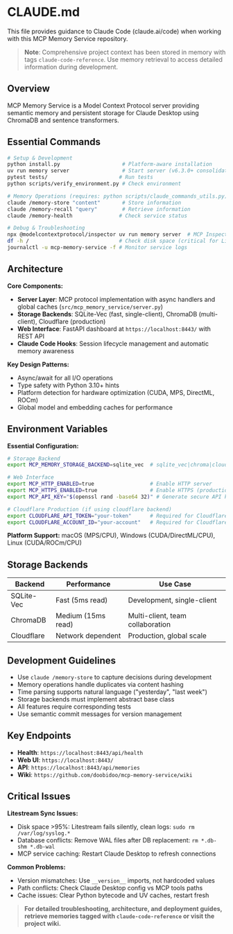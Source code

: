 # CLAUDE.md

This file provides guidance to Claude Code (claude.ai/code) when working with this MCP Memory Service repository.

> **Note**: Comprehensive project context has been stored in memory with tags `claude-code-reference`. Use memory retrieval to access detailed information during development.

## Overview

MCP Memory Service is a Model Context Protocol server providing semantic memory and persistent storage for Claude Desktop using ChromaDB and sentence transformers.

## Essential Commands

```bash
# Setup & Development
python install.py                    # Platform-aware installation
uv run memory server                 # Start server (v6.3.0+ consolidated CLI)
pytest tests/                       # Run tests
python scripts/verify_environment.py # Check environment

# Memory Operations (requires: python scripts/claude_commands_utils.py)
claude /memory-store "content"       # Store information
claude /memory-recall "query"        # Retrieve information
claude /memory-health               # Check service status

# Debug & Troubleshooting
npx @modelcontextprotocol/inspector uv run memory server  # MCP Inspector
df -h /                             # Check disk space (critical for Litestream)
journalctl -u mcp-memory-service -f # Monitor service logs
```

## Architecture

**Core Components:**
- **Server Layer**: MCP protocol implementation with async handlers and global caches (`src/mcp_memory_service/server.py`)
- **Storage Backends**: SQLite-Vec (fast, single-client), ChromaDB (multi-client), Cloudflare (production)
- **Web Interface**: FastAPI dashboard at `https://localhost:8443/` with REST API
- **Claude Code Hooks**: Session lifecycle management and automatic memory awareness

**Key Design Patterns:**
- Async/await for all I/O operations
- Type safety with Python 3.10+ hints
- Platform detection for hardware optimization (CUDA, MPS, DirectML, ROCm)
- Global model and embedding caches for performance

## Environment Variables

**Essential Configuration:**
```bash
# Storage Backend
export MCP_MEMORY_STORAGE_BACKEND=sqlite_vec  # sqlite_vec|chroma|cloudflare

# Web Interface
export MCP_HTTP_ENABLED=true                  # Enable HTTP server
export MCP_HTTPS_ENABLED=true                 # Enable HTTPS (production)
export MCP_API_KEY="$(openssl rand -base64 32)" # Generate secure API key

# Cloudflare Production (if using cloudflare backend)
export CLOUDFLARE_API_TOKEN="your-token"      # Required for Cloudflare backend
export CLOUDFLARE_ACCOUNT_ID="your-account"   # Required for Cloudflare backend
```

**Platform Support:** macOS (MPS/CPU), Windows (CUDA/DirectML/CPU), Linux (CUDA/ROCm/CPU)

## Storage Backends

| Backend | Performance | Use Case |
|---------|-------------|----------|
| SQLite-Vec | Fast (5ms read) | Development, single-client |
| ChromaDB | Medium (15ms read) | Multi-client, team collaboration |
| Cloudflare | Network dependent | Production, global scale |

## Development Guidelines

- Use `claude /memory-store` to capture decisions during development  
- Memory operations handle duplicates via content hashing
- Time parsing supports natural language ("yesterday", "last week")
- Storage backends must implement abstract base class
- All features require corresponding tests
- Use semantic commit messages for version management

## Key Endpoints

- **Health**: `https://localhost:8443/api/health`
- **Web UI**: `https://localhost:8443/`  
- **API**: `https://localhost:8443/api/memories`
- **Wiki**: `https://github.com/doobidoo/mcp-memory-service/wiki`

## Critical Issues

**Litestream Sync Issues:**
- Disk space >95%: Litestream fails silently, clean logs: `sudo rm /var/log/syslog.*`
- Database conflicts: Remove WAL files after DB replacement: `rm *.db-shm *.db-wal`
- MCP service caching: Restart Claude Desktop to refresh connections

**Common Problems:**
- Version mismatches: Use `__version__` imports, not hardcoded values
- Path conflicts: Check Claude Desktop config vs MCP tools paths
- Cache issues: Clear Python bytecode and UV caches, restart fresh

> **For detailed troubleshooting, architecture, and deployment guides, retrieve memories tagged with `claude-code-reference` or visit the project wiki.**